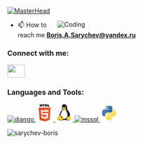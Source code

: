 [![MasterHead](https://sun9-56.userapi.com/c831209/v831209160/522bd/ojEXvtLAh4Q.jpg)](https://github.com/Sarychev-Boris)


<img align="right" width="390" alt="Coding" src="https://i.pinimg.com/originals/8c/f2/73/8cf273b3936db804bb7d86b798df528d.gif">

- 📫 How to reach me **Boris.A.Sarychev@yandex.ru**

<h3 align="left">Connect with me:</h3>
<p align="left">
<a href="https://www.linkedin.com/in/boris-sarychev-52735b230" target="blank"><img align="center" src="https://raw.githubusercontent.com/rahuldkjain/github-profile-readme-generator/master/src/images/icons/Social/linked-in-alt.svg" alt="" height="30" width="40" /></a>
</p>

<h3 align="left">Languages and Tools:</h3>
<p align="left"> <a href="https://www.djangoproject.com/" target="_blank" rel="noreferrer"> <img src="https://cdn.worldvectorlogo.com/logos/django.svg" alt="django" width="40" height="40"/> </a> <a href="https://www.w3.org/html/" target="_blank" rel="noreferrer"> <img src="https://raw.githubusercontent.com/devicons/devicon/master/icons/html5/html5-original-wordmark.svg" alt="html5" width="40" height="40"/> </a> <a href="https://www.linux.org/" target="_blank" rel="noreferrer"> <img src="https://raw.githubusercontent.com/devicons/devicon/master/icons/linux/linux-original.svg" alt="linux" width="40" height="40"/> </a> <a href="https://www.microsoft.com/en-us/sql-server" target="_blank" rel="noreferrer"> <img src="https://www.svgrepo.com/show/303229/microsoft-sql-server-logo.svg" alt="mssql" width="40" height="40"/> </a> <a href="https://www.python.org" target="_blank" rel="noreferrer"> <img src="https://raw.githubusercontent.com/devicons/devicon/master/icons/python/python-original.svg" alt="python" width="40" height="40"/> </a> </p>

<p><img align="left" src="https://github-readme-streak-stats.herokuapp.com/?user=sarychev-boris&" alt="sarychev-boris" /></p>
